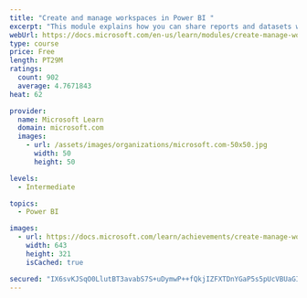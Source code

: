```yaml
---
title: "Create and manage workspaces in Power BI "
excerpt: "This module explains how you can share reports and datasets with your users and how to create a deployment strategy that makes sense for you and your organization. Furthermore, you will learn about data lineage in Microsoft Power BI."
webUrl: https://docs.microsoft.com/en-us/learn/modules/create-manage-workspaces-power-bi/
type: course
price: Free
length: PT29M
ratings:
  count: 902
  average: 4.7671843
heat: 62

provider:
  name: Microsoft Learn
  domain: microsoft.com
  images:
    - url: /assets/images/organizations/microsoft.com-50x50.jpg
      width: 50
      height: 50

levels:
  - Intermediate

topics:
  - Power BI

images:
  - url: https://docs.microsoft.com/learn/achievements/create-manage-workspaces-power-bi-social.png
    width: 643
    height: 321
    isCached: true

secured: "IX6svKJSqO0LlutBT3avabS7S+uDymwP++fQkjIZFXTDnYGaP5s5pUcVBUaGItdH36VvSSB2vlyolbbt4VcTQYRcroZzy22EYXAEKEWG6m9uhQwXCMbFaFMkOm5oaMIMlxKyQqkQ/ua8lnqNCrV/whRfFXzL7zeoQXnw1b9C6C8mZu17rw8C8rLR3U6MfXtykaz3uDJV+JKd61nN8q22p50fN+ubky6IWcR6WkoY8mgNnRYlVshwZ5Y9GgeeeHbvnswmV8+FNUnM/BxTTs0SU91V3X3aPoI5dHui5oLujaspHd7+liyhqUuhhUzoUWcqmHxzmtIaZN3lusR/qHOjgb2v3JBA886fG4jmi2+KICvKmEH7lndNwEUrXruHZXbabAsW1K7ZW+uvXleC677vtspqlAWfEuZ4kJ/AOdwsDUY=;IgLl1o7GyoCmWi/7fC0egw=="
---
```



